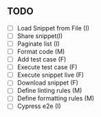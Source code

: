 ## TODO
- [ ] Load Snippet from File (I)
- [ ] Share snippet(I)
- [ ] Paginate list (I)
- [ ] Format code (M)
- [ ] Add test case (F)
- [ ] Execute test case (F)
- [ ] Execute snippet live (F)
- [ ] Download snippet (F)
- [ ] Define linting rules (M) 
- [ ] Define formatting rules (M)
- [ ] Cypress e2e (I)
